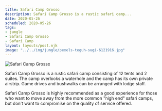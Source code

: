 ```yaml
---
title: Safari Camp Grosso
description: Safari Camp Grosso is a rustic safari camp...
date: 2020-05-26
scheduled: 2020-05-26
tags:
- jungle
- Safari Camp Grosso
- Safari Camp
layout: layouts/post.njk
image: "../../img/jungle/pexels-teguh-sugi-6121916.jpg"
---
```


![Safari Camp Grosso](../../img/jungle/pexels-teguh-sugi-6121916.jpg)

Safari Camp Grosso is a rustic safari camp consisting of 12 tents and 2 suites. The camp overlooks a waterhole and the camp has its own private airstrip. Game drives and bushwalks can be arranged with lodge staff.

Safari Camp Grosso is highly recommended as a good experience for those who want to move away from the more common "high end" safari camps, but don't want to compromise on the quality of service offered.



